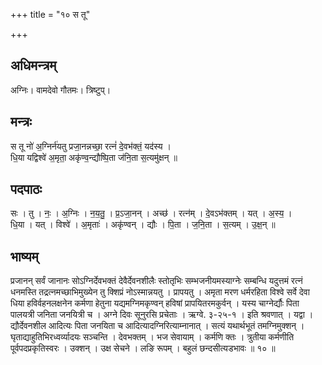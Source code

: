 +++
title = "१० स तू"

+++
## अधिमन्त्रम्
अग्निः। वामदेवो गौतमः। त्रिष्टुप्।

## मन्त्रः
स तू नो॑ अ॒ग्निर्न॑यतु प्रजा॒नन्नच्छा॒ रत्नं॑ दे॒वभ॑क्तं॒ यद॑स्य ।  
धि॒या यद्विश्वे॑ अ॒मृता॒ अकृ॑ण्व॒न्द्यौष्पि॒ता ज॑नि॒ता स॒त्यमु॑क्षन् ॥

## पदपाठः
सः । तु । नः॒ । अ॒ग्निः । न॒य॒तु॒ । प्र॒ऽजा॒नन् । अच्छ॑ । रत्न॑म् । दे॒वऽभ॑क्तम् । यत् । अ॒स्य॒ ।  
धि॒या । यत् । विश्वे॑ । अ॒मृताः॑ । अकृ॑ण्वन् । द्यौः । पि॒ता । ज॒नि॒ता । स॒त्यम् । उ॒क्ष॒न् ॥

## भाष्यम्
प्रजानन् सर्वं जानानः सोऽग्निर्देवभक्तं देवैर्देवनशीलैः स्तोतृभिः सम्भजनीयमस्याग्नेः सम्बन्धि यदुत्तमं रत्नं धनमस्ति तद्रत्नमच्छाभिमुख्येन तु क्शिप्रं नोऽस्मान्नयतु । प्रापयतु । अमृता मरण धर्मरहिता विश्वे सर्वे देवा धिया हविर्वहनलक्षनेन कर्मणा हेतुना यद्यमग्निमकृण्वन् हविषां प्रापयितरमकुर्वन् । यस्य चाग्नेर्द्यौः पिता पालयत्री जनिता जनयित्री च । अग्ने दिवः सूनुरसि प्रचेताः । ऋग्वे. ३-२५-१ । इति श्रवणात् । यद्वा । द्यौर्देवनशील आदित्यः पिता जनयिता च आदित्यादग्निरित्याम्नानात् । सत्यं यथार्थभूतं तमग्निमुक्शन् । घृताद्याहुतिभिरध्वर्व्यादयः सञ्चन्ति । देवभक्तम् । भज सेवायाम् । कर्मणि क्तः । त्रुतीया कर्मणीति पूर्वपदप्रकृतिस्वरः । उक्शन् । उक्ष सेचने । लङि रूपम् । बहुलं छन्दसीत्यडभावः ॥ १० ॥
